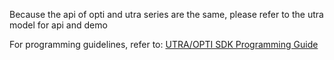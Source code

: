 Because the api of opti and utra series are the same, please refer to the utra model for api and demo

For programming guidelines, refer to: [UTRA/OPTI SDK Programming Guide](../utra/readme.md)
